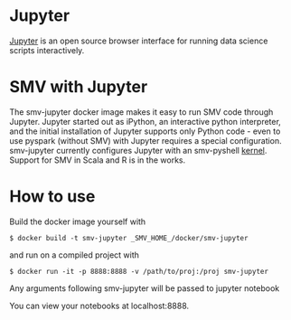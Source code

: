 # Jupyter

[Jupyter](http://jupyter.org/) is an open source browser interface for running data science scripts interactively. 

# SMV with Jupyter

The smv-jupyter docker image makes it easy to run SMV code through Jupyter. Jupyter started out as iPython, an interactive python interpreter, and the initial installation of Jupyter supports only Python code - even to use pyspark (without SMV) with Jupyter requires a special configuration. smv-jupyter currently configures Jupyter with an smv-pyshell [kernel](http://jupyter.readthedocs.io/en/latest/projects/kernels.html). Support for SMV in Scala and R is in the works.

# How to use

Build the docker image yourself with 

```shell
$ docker build -t smv-jupyter _SMV_HOME_/docker/smv-jupyter
```

and run on a compiled project with

```shell
$ docker run -it -p 8888:8888 -v /path/to/proj:/proj smv-jupyter
```

Any arguments following smv-jupyter will be passed to jupyter notebook

You can view your notebooks at localhost:8888.